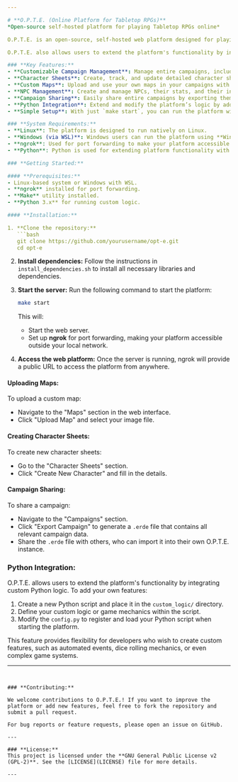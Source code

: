 ```yaml
---

# **O.P.T.E. (Online Platform for Tabletop RPGs)**  
*Open-source self-hosted platform for playing Tabletop RPGs online*

O.P.T.E. is an open-source, self-hosted web platform designed for playing tabletop role-playing games (TTRPGs) online. It enables users to easily manage campaigns, characters, NPCs, and maps, while allowing sharing of entire campaigns through `.erde` files. The platform uses **ngrok** for port forwarding, making it accessible outside your local network.

O.P.T.E. also allows users to extend the platform's functionality by integrating custom logic written in Python.

### **Key Features:**
- **Customizable Campaign Management**: Manage entire campaigns, including characters, NPCs, maps, and notes.
- **Character Sheets**: Create, track, and update detailed character sheets for your TTRPG characters.
- **Custom Maps**: Upload and use your own maps in your campaigns with interactive features.
- **NPC Management**: Create and manage NPCs, their stats, and their interactions with players.
- **Campaign Sharing**: Easily share entire campaigns by exporting them as `.erde` files, which contain all relevant data such as characters, maps, NPCs, and notes.
- **Python Integration**: Extend and modify the platform’s logic by adding custom Python scripts to integrate your own features or game mechanics.
- **Simple Setup**: With just `make start`, you can run the platform without hassle.

### **System Requirements:**
- **Linux**: The platform is designed to run natively on Linux.
- **Windows (via WSL)**: Windows users can run the platform using **Windows Subsystem for Linux (WSL)**.
- **ngrok**: Used for port forwarding to make your platform accessible from outside your local network.
- **Python**: Python is used for extending platform functionality with custom logic.

### **Getting Started:**

#### **Prerequisites:**
- Linux-based system or Windows with WSL.
- **ngrok** installed for port forwarding.
- **Make** utility installed.
- **Python 3.x** for running custom logic.

#### **Installation:**

1. **Clone the repository:**
   ```bash
   git clone https://github.com/yourusername/opt-e.git
   cd opt-e
   ```

2. **Install dependencies:**
   Follow the instructions in `install_dependencies.sh` to install all necessary libraries and dependencies.

3. **Start the server:**
   Run the following command to start the platform:
   ```bash
   make start
   ```

   This will:
   - Start the web server.
   - Set up **ngrok** for port forwarding, making your platform accessible outside your local network.

4. **Access the web platform:**
   Once the server is running, ngrok will provide a public URL to access the platform from anywhere.

#### **Uploading Maps:**
To upload a custom map:
- Navigate to the "Maps" section in the web interface.
- Click "Upload Map" and select your image file.

#### **Creating Character Sheets:**
To create new character sheets:
- Go to the "Character Sheets" section.
- Click "Create New Character" and fill in the details.

#### **Campaign Sharing:**
To share a campaign:
- Navigate to the "Campaigns" section.
- Click "Export Campaign" to generate a `.erde` file that contains all relevant campaign data.
- Share the `.erde` file with others, who can import it into their own O.P.T.E. instance.

### **Python Integration:**

O.P.T.E. allows users to extend the platform's functionality by integrating custom Python logic. To add your own features:

1. Create a new Python script and place it in the `custom_logic/` directory.
2. Define your custom logic or game mechanics within the script.
3. Modify the `config.py` to register and load your Python script when starting the platform.

This feature provides flexibility for developers who wish to create custom features, such as automated events, dice rolling mechanics, or even complex game systems.

---
```


### **Contributing:**

We welcome contributions to O.P.T.E.! If you want to improve the platform or add new features, feel free to fork the repository and submit a pull request.

For bug reports or feature requests, please open an issue on GitHub.

---

### **License:**
This project is licensed under the **GNU General Public License v2 (GPL-2)**. See the [LICENSE](LICENSE) file for more details.

---
